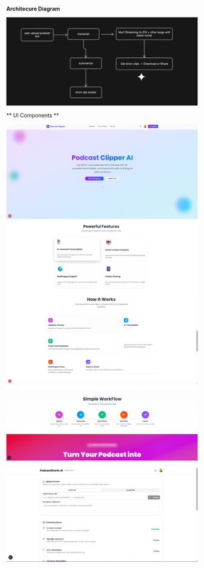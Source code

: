 **Architecure Diagram**

![alt text](image.png)


** UI Components **

![alt text](image-1.png)
![alt text](image-2.png)
![alt text](image-3.png)
![alt text](image-4.png)

![alt text](image-5.png)